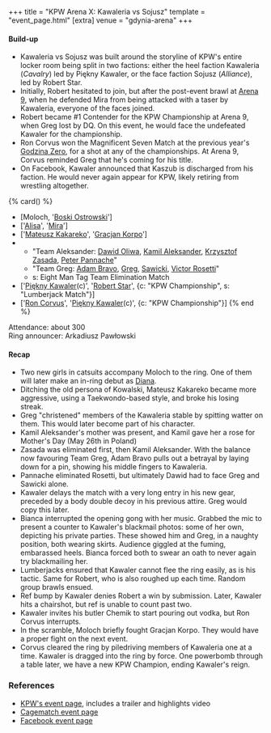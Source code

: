 +++
title = "KPW Arena X: Kawaleria vs Sojusz"
template = "event_page.html"
[extra]
venue = "gdynia-arena"
+++

#### Build-up

* Kawaleria vs Sojusz was built around the storyline of KPW's entire locker room being split in two factions: either
  the heel faction Kawaleria (_Cavalry_) led by Piękny Kawaler, or the face faction Sojusz (_Alliance_), led by
  Robert Star.
* Initially, Robert hesitated to join, but after the post-event brawl at [Arena 9](@/e/kpw/2018-03-10-kpw-arena-9-na-krawedzi.md), when he
  defended Mira from being attacked with a taser by Kawaleria, everyone of the faces joined.
* Robert became #1 Contender for the KPW Championship at Arena 9, when Greg lost by DQ. On this event, he would face the undefeated Kawaler for the championship.
* Ron Corvus won the Magnificent Seven Match at the previous year's [Godzina Zero](@/e/kpw/2017-08-12-kpw-godzina-zero-2017.md), for a shot at any of the championships. At Arena 9, Corvus reminded Greg that he's coming for his title.
* On Facebook, Kawaler announced that Kaszub is discharged from his faction. He would never again appear for KPW, likely retiring from wrestling altogether.

{% card() %}
- [Moloch, '[Boski Ostrowski](@/w/ostrowski.md)']
- ['[Alisa](@/w/alisa.md)', '[Mira](@/w/mira.md)']
- ['[Mateusz Kakareko](@/w/mateusz-kowalski.md)', '[Gracjan Korpo](@/w/gracjan-korpo.md)']
- - "Team Aleksander: [Dawid Oliwa](@/w/dawid-oliwa.md), [Kamil Aleksander](@/w/kamil-aleksander.md),
    [Krzysztof Zasada](@/w/krzysztof-zasada.md), [Peter Pannache](@/w/peter-pannache.md)"
  - "Team Greg: [Adam Bravo](@/w/adam-bravo.md), [Greg](@/w/greg.md), [Sawicki](@/w/sawicki.md),
    [Victor Rosetti](@/w/rosetti.md)"
  - s: Eight Man Tag Team Elimination Match
- ['[Piękny Kawaler](@/w/piekny-kawaler.md)(c)', '[Robert Star](@/w/robert-star.md)',
  {c: "KPW Championship", s: "Lumberjack Match"}]
- ['[Ron Corvus](@/w/ron-corvus.md)', '[Piękny Kawaler](@/w/piekny-kawaler.md)(c)',
  {c: "KPW Championship"}]
{% end %}

Attendance: about 300 \
Ring announcer: Arkadiusz Pawłowski


#### Recap

- Two new girls in catsuits accompany Moloch to the ring. One of them will later make an in-ring debut as [Diana](@/w/diana-strong.md).
- Ditching the old persona of Kowalski, Mateusz Kakareko became more aggressive, using a Taekwondo-based style, and broke his losing streak.
- Greg "christened" members of the Kawaleria stable by spitting watter on them. This would later become part of his character.
- Kamil Aleksander's mother was present, and Kamil gave her a rose for Mother's Day (May 26th in Poland)
- Zasada was eliminated first, then Kamil Aleksander. With the balance now favouring Team Greg, Adam Bravo pulls out a betrayal by laying down for a pin, showing his middle fingers to Kawaleria.
- Pannache eliminated Rosetti, but ultimately Dawid had to face Greg and Sawicki alone.
- Kawaler delays the match with a very long entry in his new gear, preceded by a body double decoy in his previous attire. Greg would copy this later.
- Bianca interrupted the opening gong with her music. Grabbed the mic to present a counter to Kawaler's blackmail photos: some of her own, depicting his private parties. These showed him and Greg, in a naughty position, both wearing skirts. Audience giggled at the fuming, embarassed heels. Bianca forced both to swear an oath to never again try blackmailing her.
- Lumberjacks ensured that Kawaler cannot flee the ring easily, as is his tactic. Same for Robert, who is also roughed up each time. Random group brawls ensued.
- Ref bump by Kawaler denies Robert a win by submission. Later, Kawaler hits a chairshot, but ref is unable to count past two.
- Kawaler invites his butler Chemik to start pouring out vodka, but Ron Corvus interrupts.
- In the scramble, Moloch briefly fought Gracjan Korpo. They would have a proper fight on the next event.
- Corvus cleared the ring by piledriving members of Kawaleria one at a time. Kawaler is dragged into the ring by force. One powerbomb through a table later, we have a new KPW Champion, ending Kawaler's reign.

### References

* [KPW's event page](https://kpwrestling.pl/events/kpw-arena-x/), includes a trailer and highlights video
* [Cagematch event page](https://www.cagematch.net/?id=1&nr=205652)
* [Facebook event page](https://www.facebook.com/events/346317699213398/)


